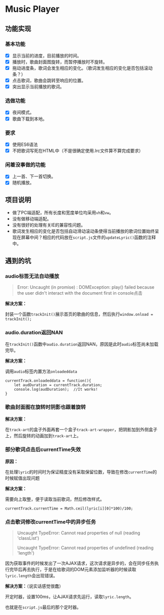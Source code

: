 # Music Player

## 功能实现

### 基本功能

- [x] 显示当前的进度，目前播放的时间。
- [x] 播放时，歌曲封面图旋转，而暂停播放时不旋转。
- [x] 拖动进度条，歌词会发生相应的变化。（歌词发生相应的变化是否包括滚动条？）
- [x] 点击歌词，歌曲会跳转至响应的位置。
- [x] 突出显示当前播放的歌词。

### 选做功能

- [x] 夜间模式。
- [x] 歌曲下载到本地。

### 要求

- [x] 使用ES6语法
- [x] 不把歌词写死在HTML中（不是很确定使用.lrc文件算不算完成要求）

### 闲着没事做的功能

- [x] 上一首、下一首切换。
- [x] 随机播放。

## 项目说明

- 做了PC端适配，所有长度和宽度单位均采用`vh`和`vw`。
- 没有做移动端适配。
- 没有很好的处理有关IE的兼容性问题。
- 歌词发生相应的变化是否包括自动滑动滚动条使得当前播放的歌词位置始终呈现在屏幕中间？相应的代码放在`script.js`文件的`updateLyric()`函数的注释中。

## 遇到的坑

### audio标签无法自动播放

> Error: Uncaught (in promise) : DOMException: play() failed because the user didn't interact with the document first in console点击

**解决方案：**

封装一个函数`trackInit()`展示首页的歌曲的信息，然后执行`window.onload = trackInit();`

### audio.duration返回NAN

在`trackInit()`函数中`audio.duration`返回NAN，原因是此时`audio`标签尚未加载完毕。

**解决方案：**

调用`audio`标签内置方法`onloadeddata`

```
currentTrack.onloadeddata = function(){
	let audDuration = currentTrack.duration;
	console.log(audDuration);  //It works!
}
```

### 歌曲封面图在旋转时阴影也跟着旋转

**解决方案：**

在`track-art`的盒子外面再套一个盒子`track-art-wrapper`，把阴影加到外侧盒子上，然后旋转的动画加到`track-art`上。

### 部分歌词点击后currentTime失效

**原因：**

在处理`lyric`的时间时为保证精度没有采取保留位数，导致在修改`currentTime`的时候赋值出现问题

**解决方案：**

需要向上取整，便于读取当前歌词，然后修改样式。

```
currentTrack.currentTime = Math.ceil(lyric[i][0]*100)/100;
```

### 点击歌词修改currentTime中的异步任务

> Uncaught TypeError: Cannot read properties of null (reading 'classList')
>
> Uncaught TypeError: Cannot read properties of undefined (reading 'length')

因为获取事件的时候发出了一次AJAX请求，这次请求是异步的，会在同步任务执行完毕后再去执行，于是在给歌词的DOM元素添加监听器的时候读取`lyric.length`会出现错误。

**解决方案：**（说实话感觉很蠢）

开定时器，设置100ms，让AJAX请求先运行，读取`lyric.length`。

也就是在`script.js`最后的那个定时器。
